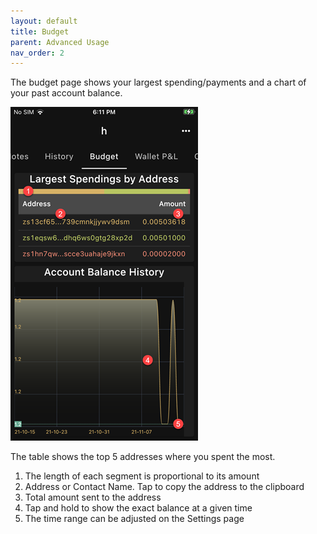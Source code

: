 ```yaml
---
layout: default
title: Budget
parent: Advanced Usage
nav_order: 2
---
```


The budget page shows your largest spending/payments and
a chart of your past account balance. 

![Budget](img/IMG_0160.PNG)

The table shows the top 5 addresses where you spent the most.

1. The length of each segment is proportional to its amount
2. Address or Contact Name. Tap to copy the address to the clipboard
3. Total amount sent to the address
4. Tap and hold to show the exact balance at a given time
5. The time range can be adjusted on the Settings page
